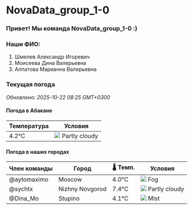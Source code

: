 # NovaData_group_1-0
### Привет! Мы команда NovaData_group_1-0 :)

### Наши ФИО:
1. Шмелев Александр Игоревич
2. Моисеева Дина Валерьевна
3. Алпатова Марианна Валерьевна

### Текущая погода
<!-- WEATHER:START -->
_Обновлено: 2025-10-22 08:25 GMT+0300_

#### Погода в Абакане

| Температура | Условия |
|-------------|----------|
| 4.2°C     | ![](https://cdn.weatherapi.com/weather/64x64/day/116.png) Partly cloudy |

#### Погода в наших городах

| Член команды  | Город               | 🌡️ Темп.  | Условия          |
|---------------|---------------------|-----------|--------------------|
| @aytomaximo    | Moscow              |    4.0°C | ![](https://cdn.weatherapi.com/weather/64x64/day/248.png) Fog          |
| @sychtx        | Nizhny Novgorod     |    7.4°C | ![](https://cdn.weatherapi.com/weather/64x64/day/116.png) Partly cloudy |
| @Dina_Mo       | Stupino             |    4.1°C | ![](https://cdn.weatherapi.com/weather/64x64/day/143.png) Mist         |

<!-- WEATHER:END -->
